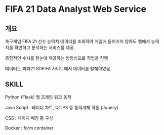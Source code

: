 # FIFA 21 Data Analyst Web Service


## 개요

축구게임 FIFA 21 선수 능력치 데이터를 조회하여 게임에 들어가지 않아도 웹에서 능력치를 확인하고 분석하는 서비스를 제공.

종합적인 수치를 한눈에 제공하는 방향성으로 작업을 진행

데이터는 피파21 SOFIFA 사이트에서 데이터를 발췌하였음.


## SKILL

Python (Flask) 웹 프레임 워크 동작

Java Script : 레이더 차트, QTIPS 등 동적개체 작동 (Jquery)

CSS : 페이지 배경 등 구성

Docker : form container 
